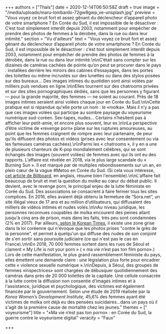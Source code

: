 +++
authors = ["Thaïs"]
date = 2020-12-14T06:50:58Z
draft = true
image = "/media/uploads/maru-lombardo-72gw8gwp_ve-unsplash.jpg"
preview = "Vous voyez ce bruit fort et assez gênant du déclencheur d’appareil photo de votre smartphone ? En Corée du Sud, il est impossible de le désactiver : C’est tout simplement interdit depuis 2003, notamment pour empêcher de prendre des photos de femmes à la dérobée, dans la rue ou dans leur intimité."
section = "Vu d'ailleurs"
text = "Vous voyez ce bruit fort et assez gênant du déclencheur d’appareil photo de votre smartphone ? En Corée du Sud, il est impossible de le désactiver : c’est tout simplement interdit depuis 2003, notamment pour empêcher de prendre des photos de femmes à la dérobée, dans la rue ou dans leur intimité.\n\nC’était sans compter sur les dizaines de caméras cachées de pointe qu’on peut se procurer dans le pays : installées derrière les miroirs des cabines d’essayages, dans les portes des toilettes ou même incrustés sur des lunettes ou dans des stylos posées sur des bureaux… Des images intimes du quotidien sont ainsi volées par milliers puis vendues en ligne.\n\nElles tournent sur des chatrooms privées et sur des sites pornographiques dédiés, sans que les personnes y figurant — pour la grande majorité, des femmes — ne soient au courant.  Près de 18 images intimes seraient ainsi volées chaque jour en Corée du Sud.\n\nCette pratique est si répandue qu'elle porte un nom : le «molka». Mais il n’y a pas que ces images volées qui participe au sombre paysage du voyeurisme numérique sud-coréen. Sex-tapes, nudes… Certains n’hésitent pas à afficher leur petit-amie, et encore plus souvent, leur ex.\n\nLa perspective d’être victime de «revenge porn» plane sur les ruptures amoureuses, au point que les femmes craignent de rompre avec leur partenaire, de peur qu'ils diffusent des photos et vidéos (prises avec leur consentement ou via les fameuses caméras cachées).\n\nParmi les « chatrooms », il y en a une de plusieurs chanteurs de K-pop mondialement célèbres, qui se sont échangés des images (souvent volées) de femmes avec qui ils ont eu des rapports. L’affaire est révélée en 2018,  via le plus large scandale du « Burning Sun ». Il est marqué par de multiples rebondissements sur un an, en plein cœur de la vague #Metoo en Corée du Sud. (Si cela vous intéresse, [cet article de Billboard,](https://www.billboard.com/articles/columns/k-town/8503818/burning-sun-scandal-timeline-seungri-jung-joon-young) en anglais, résume bien l'ensemble).\n\nL'affaire fait beaucoup de bruit et met la question du _molka_ au cœur du débat public. Il devient, avec le revenge porn, le principal enjeu de la lutte féministe en Corée du Sud. Des associations se consacrent à faire fermer tous les sites complices. En 2016, elles avaient déjà obtenu la fermeture de “Sora.net”, un site illégal vieux de 17 ans et au million d’utilisateurs, qui diffusaient des milliers de vidéos intimes et nudes volés.\n\nAu niveau juridique, les personnes reconnues coupables de molka encourent des peines allant jusqu'à cinq ans de prison, mais dans les faits, très peu sont condamnées (2% en 2017). Par ailleurs,[ selon le Korean Times](https://www.koreatimes.co.kr/www/nation/2018/08/251_253883.html), il existe une zone grise dans la loi coréenne qui  n'évoque que les photos prises \"contre le grès de la personne\", et permet à quelqu'un qui diffuse des nudes de son conjoint de s'en sortir sans poursuite judiciaire (ce qui n'est pas le cas en France).\n\nEn 2018, 70 000 femmes sortent dans les rues de Séoul et clament  « My Life is not your porn » ( « ma vie n’est pas ton film porno».) Lors de cette manifestation, le plus grand rassemblement féministe du pays, elles émettent une demande claire : une législation plus forte pour encadrer cette « violence sexuelle numérique ».\n\nDepuis, à Séoul, des groupes de femmes «inspectrices» sont chargées de débusquer quotidiennement des caméras dans près de 20 000 toilettes de la capitale. Une cellule consacrée à la lutte contre la diffusion non consentie d'images intimes et à l'assistance, juridique et psychologique, des victimes est également financée par le gouvernement.  Selon une étude de 2019 réalisée par la _Korea Women’s Development Institute,_ 45,6% des femmes ayant été victimes de molka ont déjà eu des pensées suicidaires...dans un pays où il s'agit de la première cause de mortalité chez les jeunes."
themes = [" voyeurisme"]
title = "«Ma vie n’est pas ton porno» : en Corée du Sud, la guerre contre le voyeurisme digital"
veracity = "Faux"

+++
